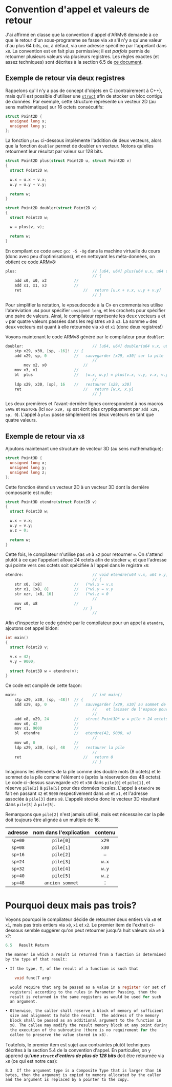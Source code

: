 # Convention d'appel et valeurs de retour

J'ai affirmé en classe que la convention d'appel d'ARMv8 demande à ce
que le retour d'un sous-programme se fasse via ```x0``` s'il n'y a
qu'une valeur d'au plus 64 bits, ou, à défaut, via une adresse
spécifiée par l'appelant dans ```x8```. La convention est en fait plus
permissive; il est *parfois* permis de retourner plusieurs valeurs via
plusieurs registres. Les règles exactes (et assez techniques) sont
décrites à la section 6.5 de [ce
document](https://github.com/ARM-software/abi-aa/releases/download/2020Q4/aapcs64.pdf).

## Exemple de retour via deux registres

Rappelons qu'il n'y a pas de concept d'objets en C (contrairement à
C++), mais qu'il est possible d'utiliser une [```struct```](https://en.wikipedia.org/wiki/Struct_(C_programming_language))
afin de stocker un bloc contigu de données. Par exemple, cette
structure représente un vecteur 2D (au sens mathématique) sur 16
octets consécutifs:

```c
struct Point2D {
  unsigned long x;
  unsigned long y;
};
```

La fonction ```plus``` ci-dessous implémente l'addition de deux
vecteurs, alors que la fonction ```doubler``` permet de doubler un
vecteur. Notons qu'elles retournent leur résultat par valeur sur 128
bits.

```c
struct Point2D plus(struct Point2D u, struct Point2D v)
{
  struct Point2D w;

  w.x = u.x + v.x;
  w.y = u.y + v.y;
  
  return w;
}

struct Point2D doubler(struct Point2D v)
{
  struct Point2D w;

  w = plus(v, v);

  return w;
}
```

En compilant ce code avec ```gcc -S -Og``` dans la machine virtuelle
du cours (donc avec peu d'optimisations), et en nettoyant les
méta-données, on obtient ce code ARMv8:

```c
plus:                                 // [u64, u64] plus(u64 u.x, u64 u.y, u64 v.x, u64 v.y)
                                      // {
	add	x0, x0, x2            //
	add	x1, x1, x3            //
	ret                           //   return [u.x + v.x, u.y + v.y]
                                      // }
```

Pour simplifier la notation, le «pseudocode à la C» en commentaires
utilise l'abréviation ```u64``` pour spécifier ```unsigned long```,
et les crochets pour spécifier une paire de valeurs.
Ainsi, le compilateur représente les deux vecteurs ```u``` et ```v```
par quatre valeurs passées dans les registres ```x0``` à ```x3```. La
somme ```w``` des deux vecteurs est quant à elle retournée via
```x0``` et ```x1``` (donc deux registres!)

Voyons maintenant le code ARMv8 généré par le compilateur pour
```doubler```:

```c
doubler:                              // [u64, u64] doubler(u64 v.x, u64 v.y)
	stp	x29, x30, [sp, -16]!  // {
	add	x29, sp, 0            //   sauvegarder [x29, x30] sur la pile
                                      //
        mov	x2, x0                //
	mov	x3, x1                //
	bl	plus                  //   [w.x, w.y] = plus(v.x, v.y, v.x, v.y)
                                      //
	ldp	x29, x30, [sp], 16    //   restaurer [x29, x30]
	ret                           //   return [w.x, x.y]
                                      // }
```

Les deux premières et l'avant-dernière lignes correspondent à nos
macros ```SAVE``` et ```RESTORE``` (ici ```mov x29, sp``` est écrit
plus cryptiquement par ```add x29, sp, 0```). L'appel à ```plus```
passe simplement les deux vecteurs en tant que quatre valeurs.

## Exemple de retour via ```x8```

Ajoutons maintenant une structure de vecteur 3D (au sens
mathématique):

```c
struct Point3D {
  unsigned long x;
  unsigned long y;
  unsigned long z;
};
```

Cette fonction étend un vecteur 2D à un vecteur 3D dont la dernière
composante est nulle:

```c
struct Point3D etendre(struct Point2D v)
{
  struct Point3D w;

  w.x = v.x;
  w.y = v.y;
  w.z = 0;
  
  return w;
}
```

Cette fois, le compilateur n'utilise pas ```x0``` à ```x2``` pour
retourner ```w```. On s'attend plutôt à ce que l'appelant alloue 24
octets afin de stocker ```w```, et que l'adresse qui pointe vers ces
octets soit spécifiée à l'appel dans le registre ```x8```:

```c
etendre:                              // void etendre(u64 v.x, u64 v.y, Point3D* w)
                                      // {
	str	x0, [x8]              //   (*w).x = v.x
	str	x1, [x8, 8]           //   (*w).y = v.y 
	str	xzr, [x8, 16]         //   (*w).z = 0
                                      //
	mov	x0, x8                //
	ret                           // }
                                      //
```

Afin d'inspecter le code généré par le compilateur pour un appel à
```etendre```, ajoutons cet appel bidon:

```c
int main()
{
  struct Point2D v;

  v.x = 42;
  v.y = 9000;
  
  struct Point3D w = etendre(v);
}
```

Ce code est compilé de cette façon:

```c
main:                                 // int main()
	stp	x29, x30, [sp, -48]!  // {
	add	x29, sp, 0            //   sauvegarder [x29, x30] au sommet de la pile
                                      //    et laisser de l'espace pour quatre double mots
                                      //
	add	x8, x29, 24           //   struct Point3D* w = pile + 24 octets
	mov	x0, 42                //
	mov	x1, 9000              //   
	bl	etendre               //   etendre(42, 9000, w)
                                      //
	mov	w0, 0                 //
	ldp	x29, x30, [sp], 48    //   restaurer la pile
                                      //
	ret                           //   return 0
                                      // }
```

Imaginons les éléments de la pile comme des double mots (8 octets) et
le sommet de la pile comme l'élément ```0``` (après la réservation des
48 octets). Le code ci-dessus sauvegarde ```x29``` et ```x30``` dans
```pile[0]``` et ```pile[1]```, et réserve ```pile[2]``` à
```pile[5]``` pour des données locales. L'appel à ```etendre``` se
fait en passant ```42``` et ```9000``` respectivement dans ```x0``` et
```x1```, et l'adresse associée à ```pile[3]``` dans
```x8```. L'appelé stocke donc le vecteur 3D résultant dans
```pile[3]``` à ```pile[5]```.

Remarquons que ```pile[2]``` n'est jamais utilisé, mais est nécessaire
car la pile doit toujours être alignée à un multiple de 16.

|adresse|nom dans l'explication|contenu|
|:-:|:-:|:-:|
|```sp+00```|```pile[0]```|```x29```|
|```sp+08```|```pile[1]```|```x30```|
|```sp+16```|```pile[2]```|```—```|
|```sp+24```|```pile[3]```|```w.x```|
|```sp+32```|```pile[4]```|```w.y```|
|```sp+40```|```pile[5]```|```w.z```|
|```sp+48```|```ancien sommet```|```⋮```|

# Pourquoi deux mais pas trois?

Voyons pourquoi le compilateur décide de retourner deux entiers via
```x0``` et ```x1```, mais pas trois entiers via ```x0```, ```x1``` et
```x2```. Le premier item de l'extrait ci-dessous semble suggérer
qu'on peut retourner jusqu'à huit valeurs via ```x0``` à ```x7```:

```c
6.5   Result Return

The manner in which a result is returned from a function is determined
by the type of that result:

• If the type, T, of the result of a function is such that

    void func(T arg)

  would require that arg be passed as a value in a register (or set of
  registers) according to the rules in Parameter Passing, then the
  result is returned in the same registers as would be used for such
  an argument.

• Otherwise, the caller shall reserve a block of memory of sufficient
  size and alignment to hold the result.  The address of the memory
  block shall be passed as an additional argument to the function in
  x8. The callee may modify the result memory block at any point during
  the execution of the subroutine (there is no requirement for the
  callee to preserve the value stored in x8).
```

Toutefois, le premier item est sujet aux contraintes plutôt techniques
décrites à la section 5.4 de la convention d'appel. En particulier, on
y apprend qu'***une ```struct``` d'entiers de plus de 128 bits*** doit être
retournée via ```x8``` (ce qui est notre cas):

```
B.3  If the argument type is a Composite Type that is larger than 16
bytes, then the argument is copied to memory allocated by the caller
and the argument is replaced by a pointer to the copy.
```
